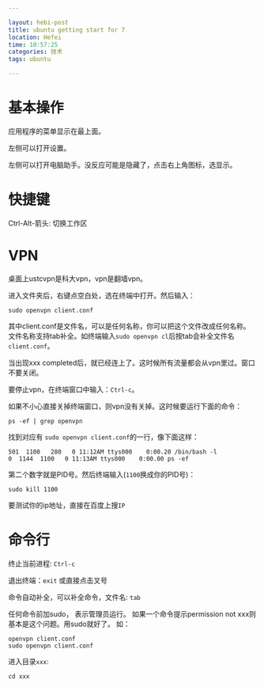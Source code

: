 ```yaml
---

layout: hebi-post
title: ubuntu getting start for 7
location: Hefei
time: 10:57:25
categories: 技术
tags: ubuntu

---
```


# 基本操作
应用程序的菜单显示在最上面。

左侧可以打开设置。

左侧可以打开电脑助手。没反应可能是隐藏了，点击右上角图标，选显示。


# 快捷键
Ctrl-Alt-箭头: 切换工作区

<!--more-->

# VPN
桌面上ustcvpn是科大vpn，vpn是翻墙vpn。

进入文件夹后，右键点空白处，选在终端中打开。然后输入：

    sudo openvpn client.conf

其中client.conf是文件名，可以是任何名称，你可以把这个文件改成任何名称。
文件名称支持tab补全。如终端输入`sudo openvpn cl`后按tab会补全文件名`client.conf`。

当出现xxx completed后，就已经连上了。这时候所有流量都会从vpn里过。窗口不要关闭。

要停止vpn，在终端窗口中输入：`Ctrl-c`。

如果不小心直接关掉终端窗口，则vpn没有关掉。这时候要运行下面的命令：

    ps -ef | grep openvpn

找到对应有 `sudo openvpn client.conf`的一行，像下面这样：

    501  1100   280   0 11:12AM ttys000    0:00.20 /bin/bash -l
    0  1144  1100   0 11:13AM ttys000    0:00.00 ps -ef

第二个数字就是PID号。然后终端输入(`1100`换成你的PID号)：

    sudo kill 1100

要测试你的ip地址，直接在百度上搜`IP`



# 命令行
终止当前进程: `Ctrl-c`

退出终端：`exit` 或直接点击叉号

命令自动补全，可以补全命令，文件名: `tab`

任何命令前加sudo， 表示管理员运行。
如果一个命令提示permission not xxx则基本是这个问题。用sudo就好了。
如：

    openvpn client.conf
    sudo openvpn client.conf

进入目录`xxx`:

    cd xxx

